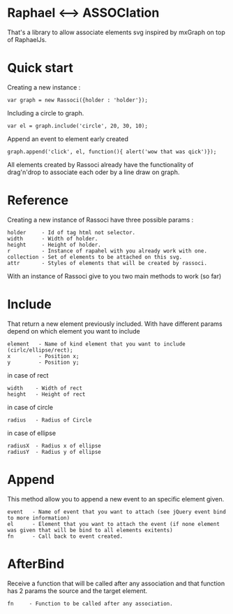# Raphael <--> ASSOCIation   

That's a library to allow associate elements svg inspired by mxGraph on top of RaphaelJs. 
 
# Quick start 

Creating a new instance : 

	var graph = new Rassoci({holder : 'holder'}); 
	
Including a circle to graph. 
	
	var el = graph.include('circle', 20, 30, 10);

Append an event to element early created 

	graph.append('click', el, function(){ alert('wow that was qick')});
	
All elements created by Rassoci already have the functionality of drag'n'drop to 
associate each oder by a line draw on graph. 

# Reference 

Creating a new instance of Rassoci have three possible params :

    holder     - Id of tag html not selector.
    width      - Width of holder.
    height     - Height of holder. 
    r          - Instance of rapahel with you already work with one. 
    collection - Set of elements to be attached on this svg. 
    attr       - Styles of elements that will be created by rassoci.
    
With an instance of Rassoci give to you two main methods to work (so far)
 
Include
== 
  That return a new element previously included. With have different params depend on 
  which element you want to include

	element   - Name of kind element that you want to include (cirlc/ellipse/rect);
	x 		  - Position x; 	
	y 		  - Position y; 
	
in case of rect 
	
	width    - Width of rect
	height   - Height of rect

in case of circle 
	
	radius   - Radius of Circle 
	
in case of ellipse 
	
	radiusX  - Radius x of ellipse 
	radiusY  - Radius y of ellipse 

Append 
==
  This method allow you to append a new event to an specific element given. 

	event   - Name of event that you want to attach (see jQuery event bind to more information)
	el      - Element that you want to attach the event (if none element was given that will be bind to all elements exitents)
	fn      - Call back to event created.

AfterBind
== 
  Receive a function that will be called after any association and that function has 2 params the source and the target element.
	
	fn     - Function to be called after any association. 
